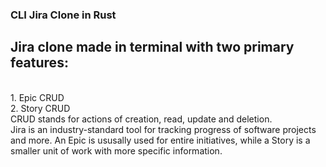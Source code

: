 ### CLI Jira Clone in Rust
## Jira clone made in terminal with two primary features:
<br /> 1. Epic CRUD
<br /> 2. Story CRUD
<br /> CRUD stands for actions of creation, read, update and deletion.
<br /> Jira is an industry-standard tool for tracking progress of software projects and more. An Epic is ususally used for entire initiatives, while a Story is a smaller unit of work with more specific information.
